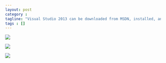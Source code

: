 ```yaml
---
layout: post
category : 
tagline: "Visual Studio 2013 can be downloaded from MSDN, installed, and used without a product key for ~90 days."
tags : []
---
```


![](img/register-vs2013-register-product.png)

![](img/register-vs2013-enter-product-key.png)

![](img/register-vs2013-registered.png)

